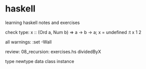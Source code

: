 # haskell
learning haskell notes and exercises

check type:
x :: (Ord a, Num b) => a -> b -> a; x = undefined
:t x 1 2

all warnings:
:set -Wall

review:
08_recursion: exercises.hs dividedByX

type
newtype
data
class
instance


